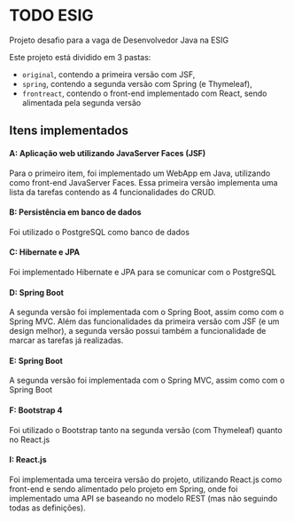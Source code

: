 # TODO ESIG

Projeto desafio para a vaga de Desenvolvedor Java na ESIG

Este projeto está dividido em 3 pastas: 
- `original`, contendo a primeira versão com JSF,
- `spring`, contendo a segunda versão com Spring (e Thymeleaf),
- `frontreact`, contendo o front-end implementado com React, sendo alimentada pela segunda versão

## Itens implementados
#### A: Aplicação web utilizando JavaServer Faces (JSF)
Para o primeiro item, foi implementado um WebApp em Java, utilizando como front-end JavaServer Faces. Essa primeira versão implementa uma lista da tarefas contendo as 4 funcionalidades do CRUD.

#### B: Persistência em banco de dados
Foi utilizado o PostgreSQL como banco de dados

#### C: Hibernate e JPA
Foi implementado Hibernate e JPA para se comunicar com o PostgreSQL

#### D: Spring Boot
A segunda versão foi implementada com o Spring Boot, assim como com o Spring MVC. Além das funcionalidades da primeira versão com JSF (e um design melhor), a segunda versão possui também a funcionalidade de marcar as tarefas já realizadas.

#### E: Spring Boot
A segunda versão foi implementada com o Spring MVC, assim como com o Spring Boot

#### F: Bootstrap 4
Foi utilizado o Bootstrap tanto na segunda versão (com Thymeleaf) quanto no React.js

#### I: React.js
Foi implementada uma terceira versão do projeto, utilizando React.js como front-end e sendo alimentado pelo projeto em Spring, onde foi implementado uma API se baseando no modelo REST (mas não seguindo todas as definições).
